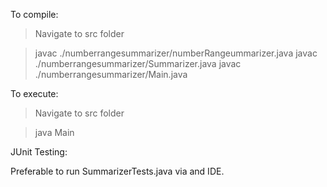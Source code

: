 To compile:
 > Navigate to src folder 
  
 > javac ./numberrangesummarizer/numberRangeummarizer.java 
 > javac ./numberrangesummarizer/Summarizer.java 
 > javac ./numberrangesummarizer/Main.java

To execute: 
 > Navigate to src folder 

 > java Main

JUnit Testing: 

Preferable to run SummarizerTests.java via and IDE.
